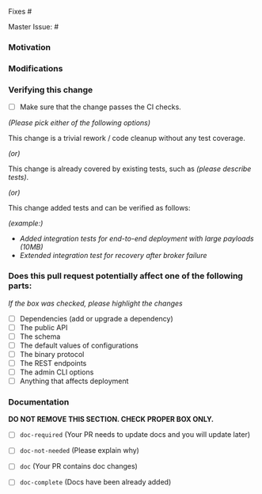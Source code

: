 <!--
### Contribution Checklist
  
  - PR title format should be *[type][component] summary*. For details, see *[Guideline - Pulsar PR Naming Convention](https://docs.google.com/document/d/1d8Pw6ZbWk-_pCKdOmdvx9rnhPiyuxwq60_TrD68d7BA/edit#heading=h.trs9rsex3xom)*. 

  - Fill out the template below to describe the changes contributed by the pull request. That will give reviewers the context they need to do the review.
  
  - Each pull request should address only one issue, not mix up code from multiple issues.
  
  - Each commit in the pull request has a meaningful commit message

  - Once all items of the checklist are addressed, remove the above text and this checklist, leaving only the filled out template below.
-->

<!-- Either this PR fixes an issue, -->

Fixes #<xyz>

<!-- or this PR is one task of an issue -->

Master Issue: #<xyz>

### Motivation

<!-- Explain here the context, and why you're making that change. What is the problem you're trying to solve. -->

### Modifications

<!-- Describe the modifications you've done. -->

### Verifying this change

- [ ] Make sure that the change passes the CI checks.

*(Please pick either of the following options)*

This change is a trivial rework / code cleanup without any test coverage.

*(or)*

This change is already covered by existing tests, such as *(please describe tests)*.

*(or)*

This change added tests and can be verified as follows:

*(example:)*
  - *Added integration tests for end-to-end deployment with large payloads (10MB)*
  - *Extended integration test for recovery after broker failure*

### Does this pull request potentially affect one of the following parts:

*If the box was checked, please highlight the changes*

- [ ] Dependencies (add or upgrade a dependency)
- [ ] The public API
- [ ] The schema
- [ ] The default values of configurations
- [ ] The binary protocol
- [ ] The REST endpoints
- [ ] The admin CLI options
- [ ] Anything that affects deployment

### Documentation

**DO NOT REMOVE THIS SECTION. CHECK PROPER BOX ONLY.**

- [ ] `doc-required` 
(Your PR needs to update docs and you will update later)

- [ ] `doc-not-needed` 
(Please explain why)

- [ ] `doc` 
(Your PR contains doc changes)

- [ ] `doc-complete`
(Docs have been already added)
